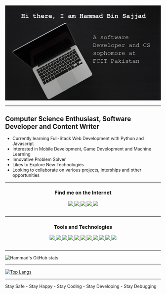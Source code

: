 ![Hi, there I am Hammad Bin Sajjad. A software developer and CS sophomore at FCIT Pakistan](pexels-nao-triponez-129208.jpg)

---

## Computer Science Enthusiast, Software Developer and Content Writer

- Currently learning Full-Stack Web Development with Python and Javascript
- Interested in Mobile Development, Game Development and Machine Learning
- Innovative Problem Solver
- Likes to Explore New Technologies
- Looking to collaborate on various projects, interships and other opportunities

---

<div align="center">
<h3 align="center">Find me on the Internet</h3>
<a href="https://www.facebook.com/hammad.sajjad.670">
    <img src="https://img.shields.io/badge/Facebook-%231877F2.svg?style=for-the-badge&logo=Facebook&logoColor=white" />
</a>

<a href="https://www.instagram.com/itz._.hbs/">
    <img src="https://img.shields.io/badge/Instagram-%23E4405F.svg?style=for-the-badge&logo=Instagram&logoColor=white" />
</a>

<a href="https://www.linkedin.com/in/hammad-bin-sajjad-513480238/">
    <img src="https://img.shields.io/badge/linkedin-%230077B5.svg?style=for-the-badge&logo=linkedin&logoColor=white" />
</a>

<a href="https://medium.com/@hammadbinsajjad">
  <img src="https://img.shields.io/badge/Medium-12100E?style=for-the-badge&logo=medium&logoColor=white" />
</a>
  
<a href="https://twitter.com/hammadsajjad670">
  <img src="https://img.shields.io/badge/Twitter-%231DA1F2.svg?style=for-the-badge&logo=Twitter&logoColor=white" />
</a>
</div>
<br>

---

<div align="center">
  <h3 align="center">Tools and Technologies</h3>
  <a href="#">
      <img src="https://img.shields.io/badge/python-3670A0?style=for-the-badge&logo=python&logoColor=ffdd54" />
  </a>
  <a href="#">
      <img src="https://img.shields.io/badge/django-%23092E20.svg?style=for-the-badge&logo=django&logoColor=white" />
  </a>
   <a href="#">
      <img src="https://img.shields.io/badge/sqlite-%2307405e.svg?style=for-the-badge&logo=sqlite&logoColor=white" />
  </a>
  <a href="#">
      <img src="https://img.shields.io/badge/javascript-%23323330.svg?style=for-the-badge&logo=javascript&logoColor=%23F7DF1E" />
  </a>
  <a href="#">
      <img src="https://img.shields.io/badge/flask-%23000.svg?style=for-the-badge&logo=flask&logoColor=white" />
  </a>
  <a href="#">
      <img src="https://img.shields.io/badge/html5-%23E34F26.svg?style=for-the-badge&logo=html5&logoColor=white" />
  </a>
  <a href="#">
      <img src="https://img.shields.io/badge/c++-%2300599C.svg?style=for-the-badge&logo=c%2B%2B&logoColor=white" />
  </a>
  <a href="#">
      <img src="https://img.shields.io/badge/css3-%231572B6.svg?style=for-the-badge&logo=css3&logoColor=white" />
  </a>
  <a href="#">
      <img src="https://img.shields.io/badge/git-%23F05033.svg?style=for-the-badge&logo=git&logoColor=white" />
  </a>
  <a href="#">
      <img src="https://img.shields.io/badge/Visual%20Studio%20Code-0078d7.svg?style=for-the-badge&logo=visual-studio-code&logoColor=white" />
  </a>
  <a href="#">
      <img src="https://img.shields.io/badge/Linux%20Mint-87CF3E?style=for-the-badge&logo=Linux%20Mint&logoColor=white" />
  </a>
</div>
<br>

---

![Hammad's GitHub stats](https://github-readme-stats.vercel.app/api?username=hammadbinsajjad&show_icons=true&theme=radical)
  
---

[![Top Langs](https://github-readme-stats.vercel.app/api/top-langs/?username=hammadbinsajjad&theme=radical&layout=compact)](https://github.com/anuraghazra/github-readme-stats)

---

Stay Safe - Stay Happy - Stay Coding - Stay Developing - Stay Debugging 
